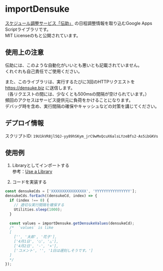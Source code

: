 # importDensuke
[スケジュール調整サービス「伝助」](https://densuke.biz/) の日程調整情報を取り込むGoogle Apps Scriptライブラリです。  
MIT Licenseのもと公開されています。

## 使用上の注意
伝助には、このような自動化がいいとも悪いとも記載されていません。  
くれぐれも自己責任でご使用ください。

また、このライブラリは、実行するたびに3回のHTTPリクエストを https://densuke.biz に送信します。  
（各リクエストの間には、少なくとも500msの間隔が空けられています。）  
頻回のアクセスはサービス提供元に負荷をかけることになります。  
デバッグ時を含め、実行間隔の確保やキャッシュなどの対策を講じてください。

## デプロイ情報
スクリプトID: `19U1kVR8jl5QJ-yy89hSKym_jrC9wMxQcuX6alsLYzeBfs2-As5ibGKVs`

## 使用例
1. Libraryとしてインポートする  
参考：[Use a Library](https://developers.google.com/apps-script/guides/libraries#use_a_library)

2. コードを実装する

```js
const densukeCds = ['XXXXXXXXXXXXXXXX', 'YYYYYYYYYYYYYYYY'];
densukeCds.forEach((densukeCd, index) => {
  if (index !== 0) {
    // 適切な実行間隔を確保する
    Utilities.sleep(1000);
  }
  
  const values = importDensuke.getDensukeValues(densukeCd);
  /*  `values` is like
  [
    ['', '太郎', '花子'],
    ['4月1日', '○', '△'],
    ['4月2日', '-', '×'],
    ['コメント', '', '1日は遅刻しそうです。']
  ]
  */
});
```
